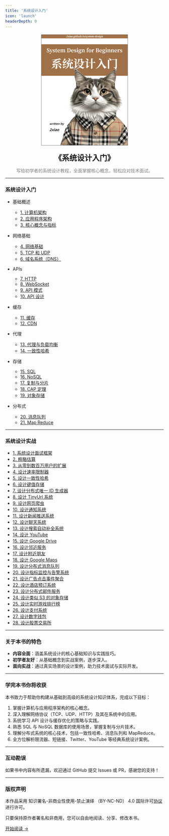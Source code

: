 ```yaml
---
title: '系统设计入门'
icon: 'launch'
headerDepth: 0
---
```


<p align="center">
  <img src="../image/system-logo.png" alt="logo" height="360"/>
</p>
<p align="center"><font size=5><b>《系统设计入门》</b></font></p>
<p align="center"><font color=gray>写给初学者的系统设计教程，全面掌握核心概念，轻松应对技术面试。</font></p>

---

### 系统设计入门

- 基础概述

  - [1. 计算机架构](./0_computer_architecture.md)
  - [2. 应用程序架构](./1_application_architecture.md)
  - [3. 核心概念与指标](./2_design_requirements.md)

- 网络基础

  - [4. 网络基础](./3_networking_basics.md)
  - [5. TCP 和 UDP](./4_tcp_and_udp.md)
  - [6. 域名系统（DNS）](./5_dns.md)

- APIs

  - [7. HTTP](./6_http.md)
  - [8. WebSocket](./7_websockets.md)
  - [9. API 模式](./8_api_paradigms.md)
  - [10. API 设计](./9_api_design.md)

- 缓存

  - [11. 缓存](./10_caching.md)
  - [12. CDN](./11_cdns.md)

- 代理

  - [13. 代理与负载均衡](./12_proxies_and_load_balancing.md)
  - [14. 一致性哈希](./13_consistent_hashing.md)

- 存储

  - [15. SQL](./14_sql.md)
  - [16. NoSQL](./15_nosql.md)
  - [17. 复制与分片](./16_replication_and_sharding.md)
  - [18. CAP 定理](./17_cap_theorem.md)
  - [19. 对象存储](./18_object_storage.md)

- 分布式
  - [20. 消息队列](./19_message_queues.md)
  - [21. Map Reduce](./20_map_reduce.md)

---

### 系统设计实战

- [1. 系统设计面试框架](./21_a_framework_for_system_design_interviews.md)
- [2. 粗略估算](./22_back_of_the_envelope_estimation.md)
- [3. 从零到数百万用户的扩展](./23_scale_from_zero_to_millions_of_users.md)
- [4. 设计速率限制器](./24_design_a_rate_limiter.md)
- [5. 设计一致性哈希](./25_design_consistent_hashing.md)
- [6. 设计键值存储](./26_design_a_key_value_store.md)
- [7. 设计分布式唯一 ID 生成器](./27_design_a_unique_id_generator_in_distributed_systems.md)
- [8. 设计 TinyUrl 系统](./28_design_a_url_shortener.md)
- [9. 设计网页爬虫](./29_design_a_web_crawler.md)
- [10. 设计通知系统](./30_design_a_notification_system.md)
- [11. 设计新闻推送系统](./31_design_a_news_feed_system.md)
- [12. 设计聊天系统](./32_design_a_chat_system.md)
- [13. 设计搜索自动补全系统](./33_design_a_search_autocomplete_system.md)
- [14. 设计 YouTube](./34_design_youtube.md)
- [15. 设计 Google Drive](./35_design_google_drive.md)
- [16. 设计邻近服务](./36_proximity_service.md)
- [17. 设计附近朋友](./37_nearby_friends.md)
- [18. 设计 Google Maps](./38_google_maps.md)
- [19. 设计分布式消息队列](./39_distributed_message_queue.md)
- [20. 设计指标监控与告警系统](./40_metrics_monitoring_and_alerting_system.md)
- [21. 设计广告点击事件聚合](./41_ad_click_event_aggregation.md)
- [22. 设计酒店预订系统](./42_hotel_reservation_system.md)
- [23. 设计分布式邮件服务](./43_distributed_email_service.md)
- [24. 设计类似 S3 的对象存储](./44_s3_like_object_storage.md)
- [25. 设计实时游戏排行榜](./45_real_time_gaming_leaderboard.md)
- [26. 设计支付系统](./46_payment_system.md)
- [27. 设计数字钱包](./47_digital_wallet.md)
- [28. 设计股票交易所](./48_stock_exchange.md)

---

### 关于本书的特色

- **内容全面**：涵盖系统设计的核心基础知识与实践技巧。
- **初学者友好**：从基础概念到实战案例，逐步深入。
- **面向实战**：通过真实场景的设计案例，助力技术面试与实际开发。

---

### 学完本书你将收获

本书致力于帮助你构建从基础到高级的系统设计知识体系，完成以下目标：

1. 掌握计算机与应用程序架构的核心概念。
2. 深入理解网络协议（TCP、UDP、HTTP）及其在系统中的应用。
3. 系统学习 API 设计与缓存优化的策略与实践。
4. 熟悉 SQL 与 NoSQL 数据库的使用场景，掌握复制与分片技术。
5. 理解分布式系统的核心技术，包括一致性哈希、消息队列和 MapReduce。
6. 全方位解析限流器、短链接、Twitter、YouTube 等经典系统设计案例。

---

### 互动勘误

如果书中内容有所遗漏，欢迎通过 GitHub 提交 Issues 或 PR，感谢您的支持！

---

### 版权声明

本作品采用 知识署名-非商业性使用-禁止演绎 （BY-NC-ND） 4.0 国际许可[协议](https://creativecommons.org/licenses/by-nc-nd/4.0/legalcode.zh-Hans) 进行许可。

只要保持原作者署名和非商用，您可以自由地阅读、分享、修改本书。

[开始阅读 ->](./0_computer_architecture.md)
